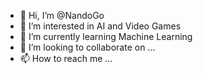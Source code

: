- 👋 Hi, I’m @NandoGo
- 👀 I’m interested in AI and Video Games
- 🌱 I’m currently learning Machine Learning
- 💞️ I’m looking to collaborate on ...
- 📫 How to reach me ...

<!---
NandoGo/NandoGo is a ✨ special ✨ repository because its `README.md` (this file) appears on your GitHub profile.
You can click the Preview link to take a look at your changes.
--->
